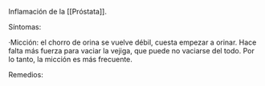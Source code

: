 Inflamación de la [[Próstata]].

Síntomas:

·Micción: el chorro de orina se vuelve débil, cuesta empezar a orinar. Hace falta más fuerza para vaciar la vejiga, que puede no vaciarse del todo. Por lo tanto, la micción es más frecuente.


Remedios: